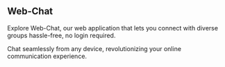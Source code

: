 ## Web-Chat

<p>
Explore Web-Chat, our web application that lets you connect with diverse groups hassle-free, no login required.
  
Chat seamlessly from any device, revolutionizing your online communication experience.
</p>
